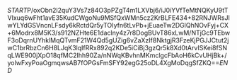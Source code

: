$START$P/oxObn2l2quY3Vs7z84O3pPZgT4m1LXVbj6/iJ0iYVfTeMtNQKyU9tTVIxuq6wFht1avE35KudCWgoNu9MSfQxWMn5cz2KrBLFE434+82RNJWRsJlwYLYdGSVncnLFsdy6kRctdQr5yTOIyfn6tLvPb+jEuaeTw2DGlQhNOvFyj+CX+6Modrx8M5K3/s912NZHte6E1daclny4z7r8DogBUvT86xLwM/NTjGc9TEbwF3oDqrnUYhklMqQTvmF21W4Qd5gUZig6vZaXzIf8NktgjR3FzeKjPGJJCtut2jwC1brRbzCn6H8LJqK3lqIfRRx892q2KDe5iCiBj3gzQr5k8Xd0tArvISKei8fSNqLWE900jXpO18qfMC2Ihh90Za/nNWqKBvhnMKmclgcFbAoH6kCvUHjBk+/yoIwFxyPoaOgmqwsAB7fOPGsFmSFY92egG25oDL4XgMoDqgSfZKQ==$END$